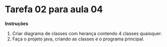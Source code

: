 # Tarefa 02 para aula 04

**Instruções**
1. Criar diagrama de classes com herança contendo 4 classes quaisquer.
2. Faça o projeto java, criando as classes e o programa principal.